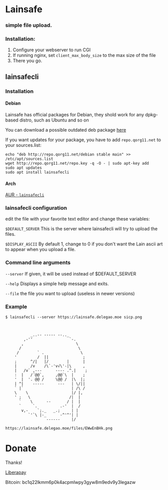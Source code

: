 # Lainsafe
### simple file upload.

### Installation:

1. Configure your webserver to run CGI
2. If running nginx, set ```client_max_body_size``` to the max size of
   the file
2. There you go.

## lainsafecli

### Installation

#### Debian
Lainsafe has official packages for Debian, they shold work for any
dpkg-based distro, such as Ubuntu and so on

You can download a possible outdated deb package
[here](http://repo.qorg11.net/debian/pool/main/l/lainsafecli/lainsafecli_0.3_all.deb)

If you want updates for your package, you have to add
`repo.qorg11.net` to your sources.list:

~~~
echo "deb http://repo.qorg11.net/debian stable main" >> /etc/apt/sources.list
wget http://repo.qorg11.net/repo.key -q -O - | sudo apt-key add
sudo apt updates
sudo apt install lainsafecli
~~~
#### Arch
[AUR - `lainsafecli`](https://aur.archlinux.org/packages/lainsafecli/)

### lainsafecli configuration

edit the file with your favorite text editor and change these
variables:

```$DEFAULT_SERVER``` This is the server where lainsafecli will try to
upload the files.

```$DISPLAY_ASCII``` By default 1, change to 0 if you don't want the
Lain ascii art to appear when you upload a file.

### Command line arguments

```--server``` If given, it will be used instead of $DEFAULT_SERVER

```--help``` Displays a simple help message and exits.

```--file``` the file you want to upload (useless in newer versions)

### Example

~~~
$ lainsafecli --server https://lainsafe.delegao.moe sicp.png


                
           _..-- ----- --.._
        ,-''                `-.
       ,                       \
      /                         \
     /        ` .                \
    '         /  ||               ;
    ;      ^/|   |/        |      |
    |      /v    /\`-'v√\'-|\     ,
    |   /v` ,---      ---- .^.|    ;
    :  |   /´@@`,     ,@@`\  |    ;
    '  |  '. @@ /     \@@ /  |\  |;
    | ^|    -----      ---   | \/||
    ` |`                     | /\ /
    \    \                   |/ |,
    ' ;   \                 /|  |
      `    \      --       / |  |
      `     `.          .-'  |  /
       v,-    `;._   _.;     | |
          `'`\ |-_      -^'^'| |
                  ------     |/
          
https://lainsafe.delegao.moe/files/EWwEnBHk.png

~~~

# Donate

Thanks!

[Liberapay](https://liberapay.com/qorg11)

Bitcoin: bc1q22lkmm6p0k4acpmlwpy3gyw8m9edv9y3legazw
